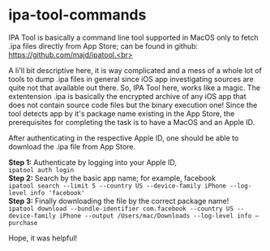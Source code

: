 # ipa-tool-commands
IPA Tool is basically a command line tool supported in MacOS only to fetch .ipa files directly from App Store; can be found in github: https://github.com/majd/ipatool.<br>

A li'll bit descriptive here, it is way complicated and a mess of a whole lot of tools to dump .ipa files in general since iOS app investigating sources are quite not that available out there. So, IPA Tool here, works like a magic. The extentension .ipa is basically the encrypted archive of any iOS app that does not contain source code files but the binary execution one! Since the tool detects app by it's package name existing in the App Store, the prerequisites for completing the task is to have a MacOS and an Apple ID.

After authenticating in the respective Apple ID, one should be able to download the .ipa file from App Store.

**Step 1:** Authenticate by logging into your Apple ID,<br>
`ipatool auth login`<br>
**Step 2:** Search by the basic app name; for example, facebook<br>
`ipatool search --limit 5 --country US --device-family iPhone --log-level info 'facebook'`<br>
**Step 3:** Finally downloading the file by the correct package name!<br>
`ipatool download --bundle-identifier com.facebook --country US --device-family iPhone --output /Users/mac/Downloads --log-level info –purchase`<br>

Hope, it was helpful!
